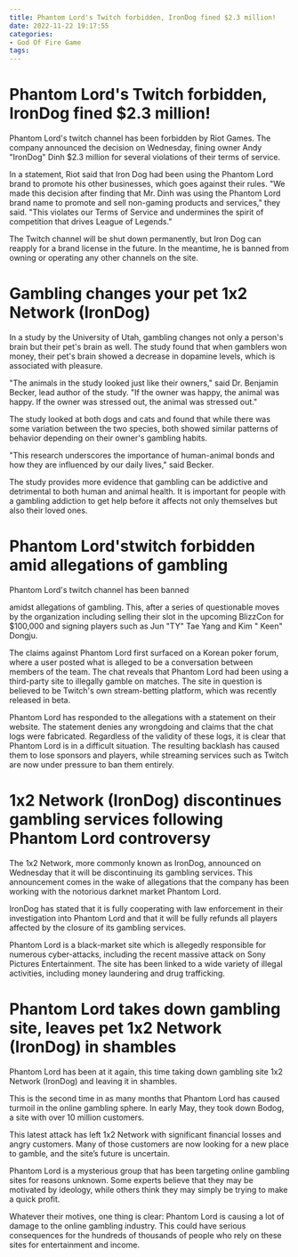```yaml
---
title: Phantom Lord's Twitch forbidden, IronDog fined $2.3 million!
date: 2022-11-22 19:17:55
categories:
- God Of Fire Game
tags:
---
```



#  Phantom Lord's Twitch forbidden, IronDog fined $2.3 million!

Phantom Lord's twitch channel has been forbidden by Riot Games. The company announced the decision on Wednesday, fining owner Andy "IronDog" Dinh $2.3 million for several violations of their terms of service.

In a statement, Riot said that Iron Dog had been using the Phantom Lord brand to promote his other businesses, which goes against their rules. "We made this decision after finding that Mr. Dinh was using the Phantom Lord brand name to promote and sell non-gaming products and services," they said. "This violates our Terms of Service and undermines the spirit of competition that drives League of Legends."

The Twitch channel will be shut down permanently, but Iron Dog can reapply for a brand license in the future. In the meantime, he is banned from owning or operating any other channels on the site.

#  Gambling changes your pet 1x2 Network (IronDog)

In a study by the University of Utah, gambling changes not only a person's brain but their pet's brain as well. The study found that when gamblers won money, their pet's brain showed a decrease in dopamine levels, which is associated with pleasure.

"The animals in the study looked just like their owners," said Dr. Benjamin Becker, lead author of the study. "If the owner was happy, the animal was happy. If the owner was stressed out, the animal was stressed out."

The study looked at both dogs and cats and found that while there was some variation between the two species, both showed similar patterns of behavior depending on their owner's gambling habits.

"This research underscores the importance of human-animal bonds and how they are influenced by our daily lives," said Becker.

The study provides more evidence that gambling can be addictive and detrimental to both human and animal health. It is important for people with a gambling addiction to get help before it affects not only themselves but also their loved ones.

#  Phantom Lord'stwitch forbidden amid allegations of gambling

Phantom Lord's twitch channel has been banned

amidst allegations of gambling. This, after a
series of questionable moves by the organization including
selling their slot in the upcoming BlizzCon for 
$100,000 and signing players such as Jun "TY" Tae Yang and Kim " Keen" Dongju.

The claims against Phantom Lord first surfaced on a Korean poker forum, where a user posted what is alleged to be a conversation between members of the team. The chat reveals that Phantom Lord had been using a third-party site to illegally gamble on matches. The site in question is believed to be Twitch's own stream-­betting platform, which was recently released in beta.

Phantom Lord has responded to the allegations with a statement on their website. The statement denies any wrongdoing and claims that the chat logs were fabricated. Regardless of the validity of these logs, it is clear that Phantom Lord is in a difficult situation. The resulting backlash has caused them to lose sponsors and players, while streaming services such as Twitch are now under pressure to ban them entirely.

#  1x2 Network (IronDog) discontinues gambling services following Phantom Lord controversy

The 1x2 Network, more commonly known as IronDog, announced on Wednesday that it will be discontinuing its gambling services. This announcement comes in the wake of allegations that the company has been working with the notorious darknet market Phantom Lord.

IronDog has stated that it is fully cooperating with law enforcement in their investigation into Phantom Lord and that it will be fully refunds all players affected by the closure of its gambling services.

Phantom Lord is a black-market site which is allegedly responsible for numerous cyber-attacks, including the recent massive attack on Sony Pictures Entertainment. The site has been linked to a wide variety of illegal activities, including money laundering and drug trafficking.

#  Phantom Lord takes down gambling site, leaves pet 1x2 Network (IronDog) in shambles

Phantom Lord has been at it again, this time taking down gambling site 1x2 Network (IronDog) and leaving it in shambles.

This is the second time in as many months that Phantom Lord has caused turmoil in the online gambling sphere. In early May, they took down Bodog, a site with over 10 million customers.

This latest attack has left 1x2 Network with significant financial losses and angry customers. Many of those customers are now looking for a new place to gamble, and the site’s future is uncertain.

Phantom Lord is a mysterious group that has been targeting online gambling sites for reasons unknown. Some experts believe that they may be motivated by ideology, while others think they may simply be trying to make a quick profit.

Whatever their motives, one thing is clear: Phantom Lord is causing a lot of damage to the online gambling industry. This could have serious consequences for the hundreds of thousands of people who rely on these sites for entertainment and income.